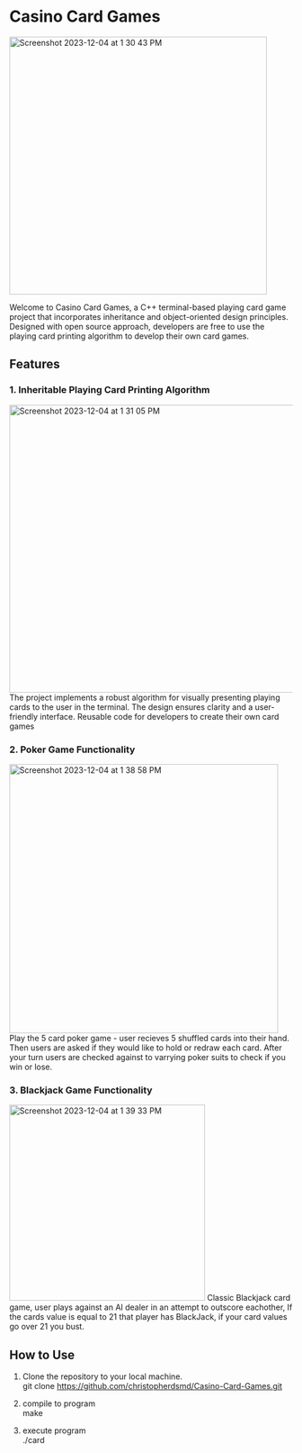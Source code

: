 # Casino Card Games
<img width="458" alt="Screenshot 2023-12-04 at 1 30 43 PM" src="https://github.com/christopherdsmd/Casino-Card-Games/assets/104523163/d815e65b-6199-4811-8131-9767e8b284ee">

Welcome to Casino Card Games, a C++ terminal-based playing card game project that incorporates inheritance and object-oriented design principles. Designed with open source approach, developers are free to use the playing card printing algorithm to develop their own card games.

## Features

### 1. Inheritable Playing Card Printing Algorithm
<img width="511" alt="Screenshot 2023-12-04 at 1 31 05 PM" src="https://github.com/christopherdsmd/Casino-Card-Games/assets/104523163/e36e4a66-759a-4873-af83-28b08cf31417">
The project implements a robust algorithm for visually presenting playing cards to the user in the terminal. The design ensures clarity and a user-friendly interface. Reusable code for developers to create their own card games

### 2. Poker Game Functionality
<img width="478" alt="Screenshot 2023-12-04 at 1 38 58 PM" src="https://github.com/christopherdsmd/Casino-Card-Games/assets/104523163/50714c28-3d2e-448f-8387-aaf8ad79d31b">
Play the 5 card poker game - user recieves 5 shuffled cards into their hand. Then users are asked if they would like to hold or redraw each card. After your turn users are checked against to varrying poker suits to check if you win or lose. 

### 3. Blackjack Game Functionality
<img width="348" alt="Screenshot 2023-12-04 at 1 39 33 PM" src="https://github.com/christopherdsmd/Casino-Card-Games/assets/104523163/6b68c10b-4be9-4173-915b-b381c9fc7006">
Classic Blackjack card game, user plays against an AI dealer in an attempt to outscore eachother, If the cards value is equal to 21 that player has BlackJack, if your card values go over 21 you bust.

## How to Use

1. Clone the repository to your local machine. <br>
   git clone https://github.com/christopherdsmd/Casino-Card-Games.git

2. compile to program <br>
     make

3. execute program <br>
     ./card

   

